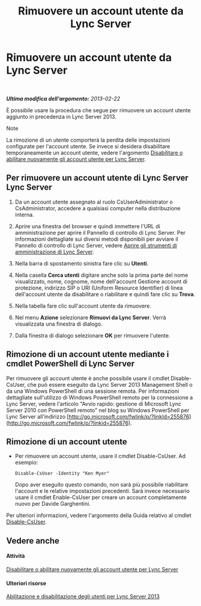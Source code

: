 ﻿---
title: Rimuovere un account utente da Lync Server
TOCTitle: Rimuovere un account utente da Lync Server
ms:assetid: 2f512aba-e358-45ae-af58-74312ee9c514
ms:mtpsurl: https://technet.microsoft.com/it-it/library/JJ688008(v=OCS.15)
ms:contentKeyID: 49887498
ms.date: 08/24/2015
mtps_version: v=OCS.15
ms.translationtype: HT
---

# Rimuovere un account utente da Lync Server

 

_**Ultima modifica dell'argomento:** 2013-02-22_

È possibile usare la procedura che segue per rimuovere un account utente aggiunto in precedenza in Lync Server 2013.


> [!NOTE]
> La rimozione di un utente comporterà la perdita delle impostazioni configurate per l'account utente. Se invece si desidera disabilitare temporaneamente un account utente, vedere l'argomento <A href="lync-server-2013-disable-or-re-enable-user-account-for-lync-server.md">Disabilitare o abilitare nuovamente gli account utente per Lync Server</A>.



## Per rimuovere un account utente di Lync Server Lync Server

1.  Da un account utente assegnato al ruolo CsUserAdministrator o CsAdministrator, accedere a qualsiasi computer nella distribuzione interna.

2.  Aprire una finestra del browser e quindi immettere l'URL di amministrazione per aprire il Pannello di controllo di Lync Server. Per informazioni dettagliate sui diversi metodi disponibili per avviare il Pannello di controllo di Lync Server, vedere [Aprire gli strumenti di amministrazione di Lync Server](lync-server-2013-open-lync-server-administrative-tools.md).

3.  Nella barra di spostamento sinistra fare clic su **Utenti**.

4.  Nella casella **Cerca utenti** digitare anche solo la prima parte del nome visualizzato, nome, cognome, nome dell'account Gestione account di protezione, indirizzo SIP o URI (Uniform Resource Identifier) di linea dell'account utente da disabilitare o riabilitare e quindi fare clic su **Trova**.

5.  Nella tabella fare clic sull'account utente da rimuovere.

6.  Nel menu **Azione** selezionare **Rimuovi da Lync Server**. Verrà visualizzata una finestra di dialogo.

7.  Dalla finestra di dialogo selezionare **OK** per rimuovere l'utente.

## Rimozione di un account utente mediante i cmdlet PowerShell di Lync Server

Per rimuovere gli account utente è anche possibile usare il cmdlet Disable-CsUser, che può essere eseguito da Lync Server 2013 Management Shell o da una Windows PowerShell di una sessione remota. Per informazioni dettagliate sull'utilizzo di Windows PowerShell remoto per la connessione a Lync Server, vedere l'articolo "Avvio rapido: gestione di Microsoft Lync Server 2010 con PowerShell remoto" nel blog su Windows PowerShell per Lync Server all'indirizzo [http://go.microsoft.com/fwlink/p/?linkId=255876](http://go.microsoft.com/fwlink/p/?linkid=255876).

## Rimozione di un account utente

  - Per rimuovere un account utente, usare il cmdlet Disable-CsUser. Ad esempio:
    
        Disable-CsUser -Identity "Ken Myer"
    
    Dopo aver eseguito questo comando, non sarà più possibile riabilitare l'account e le relative impostazioni precedenti. Sarà invece necessario usare il cmdlet Enable-CsUser per creare un account completamente nuovo per Davide Garghentini.

Per ulteriori informazioni, vedere l'argomento della Guida relativo al cmdlet [Disable-CsUser](disable-csuser.md).

## Vedere anche

#### Attività

[Disabilitare o abilitare nuovamente gli account utente per Lync Server](lync-server-2013-disable-or-re-enable-user-account-for-lync-server.md)  

#### Ulteriori risorse

[Abilitazione e disabilitazione degli utenti per Lync Server 2013](lync-server-2013-enabling-and-disabling-users-for-lync-server.md)

